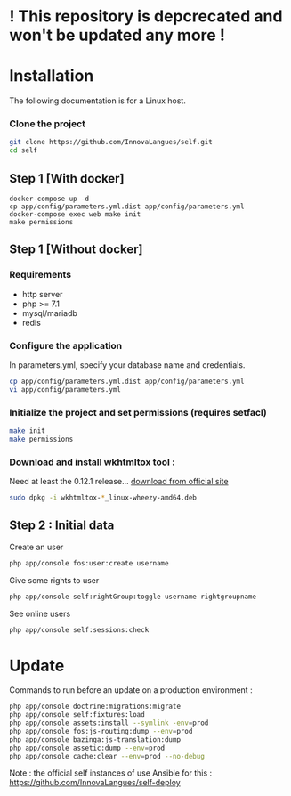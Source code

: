 # ! This repository is depcrecated and won't be updated any more ! #



# Installation

The following documentation is for a Linux host.

### Clone the project
``` bash
git clone https://github.com/InnovaLangues/self.git
cd self
```

## Step 1 [With docker]

```
docker-compose up -d
cp app/config/parameters.yml.dist app/config/parameters.yml
docker-compose exec web make init
make permissions
```

## Step 1 [Without docker]

### Requirements

- http server
- php >= 7.1
- mysql/mariadb
- redis

### Configure the application

In parameters.yml, specify your database name and credentials.

``` bash
cp app/config/parameters.yml.dist app/config/parameters.yml
vi app/config/parameters.yml
```

### Initialize the project and set permissions (requires setfacl)

```bash
make init
make permissions
```

### Download and install wkhtmltox tool  :

Need at least the 0.12.1 release...
[download from official site](http://wkhtmltopdf.org/downloads.html)
``` bash
sudo dpkg -i wkhtmltox-*_linux-wheezy-amd64.deb
```

## Step 2 : Initial data
Create an user
``` bash
php app/console fos:user:create username
```
Give some rights to user
``` bash
php app/console self:rightGroup:toggle username rightgroupname
```
See online users
``` bash
php app/console self:sessions:check
```

# Update

Commands to run before an update on a production environment :

``` bash
php app/console doctrine:migrations:migrate
php app/console self:fixtures:load
php app/console assets:install --symlink -env=prod
php app/console fos:js-routing:dump --env=prod
php app/console bazinga:js-translation:dump
php app/console assetic:dump --env=prod
php app/console cache:clear --env=prod --no-debug
```

Note : the official self instances of use Ansible for this : https://github.com/InnovaLangues/self-deploy
